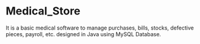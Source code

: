 # Medical_Store
It is a basic medical software to manage purchases, bills, stocks, defective pieces, payroll, etc. designed in Java using MySQL Database. 
